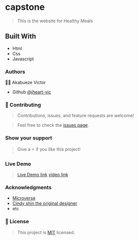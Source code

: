 # capstone
> This is the website for Healthy Meals
## Built With 
- Html
- Css
- Javascript
### Authors
:guardsman: Akabueze Victor 
- Github [@jheart-vic](https//github.com/jheart-vic/)

### :handshake: Contributing 
> Contributions, issues, and feature requests are welcome!

> Feel free to check the [issues page](https://jheart-vic.github.io/capstone/issue).

### Show your support
> Give a :star: if you like this project!

### Live Demo 
> [Live Demo link](https://jheart-vic.github.io/capstone/)
> [video link](https://www.loom.com/share/93fda4a21f474a4abdb6fed48ee85b59)
### Acknowledgments
- [Microverse](https://www.microverse.org)
- [Cindy shin the original designer](https://www.behance.net/gallery/29845175/CC-Global-Summit-2015)
- etc 
### :memo: License 
> This project is [MIT](https://github.com/microverseinc/readme-template/blob/master/MIT.md) licensed.